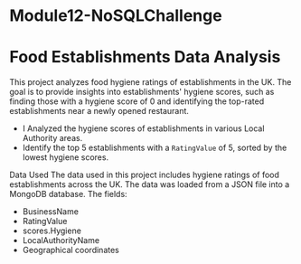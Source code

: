 # Module12-NoSQLChallenge

# Food Establishments Data Analysis

This project analyzes food hygiene ratings of establishments in the UK. The goal is to provide insights into establishments' hygiene scores, such as finding those with a hygiene score of 0 and identifying the top-rated establishments near a newly opened restaurant.


- I Analyzed the hygiene scores of establishments in various Local Authority areas.
- Identify the top 5 establishments with a `RatingValue` of 5, sorted by the lowest hygiene scores.

Data Used
The data used in this project includes hygiene ratings of food establishments across the UK. The data was loaded from a JSON file into a MongoDB database. The fields:
- BusinessName
- RatingValue
- scores.Hygiene
- LocalAuthorityName
- Geographical coordinates
